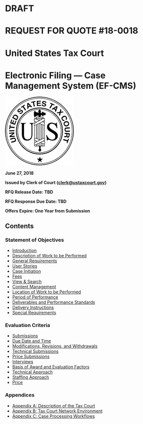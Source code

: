 # DRAFT
# REQUEST FOR QUOTE #18-0018
# United States Tax Court
# Electronic Filing — Case Management System (EF-CMS)


![Seal of the U.S. Tax Court](images/seal.png)

**June 27, 2018**

**Issued by Clerk of Court ([clerk@ustaxcourt.gov](mailto:clerk@ustaxcourt.gov))**

**RFQ Release Date: TBD**

**RFQ Response Due Date: TBD**

**Offers Expire: One Year from Submission**

## Contents

### Statement of Objectives
* [Introduction](02_SOO.md#introduction)
* [Description of Work to be Performed](02_SOO.md#description-of-work-to-be-performed)
* [General Requirements](02_SOO.md#general-requirements)
* [User Stories](02_SOO.md#user-stories)
* [Case Initiation](02_SOO.md#case-initiation)
* [Fees](02_SOO.md#fees)
* [View & Search](02_SOO.md#view--search)
* [Content Management](02_SOO.md#content-management)
* [Location of Work to be Performed](02_SOO.md#location-of-work-to-be-performed)
* [Period of Performance](02_SOO.md#period-of-performance)
* [Deliverables and Performance Standards](02_SOO.md#deliverables-and-performance-standards)
* [Delivery Instructions](02_SOO.md#delivery-instructions)
* [Special Requirements](02_SOO.md#special-requirements)

### Evaluation Criteria
* [Submissions](03_Evaluation_Criteria.md#submissions)
* [Due Date and Time](03_Evaluation_Criteria.md#due-date-and-time)
* [Modifications, Revisions, and Withdrawals](03_Evaluation_Criteria.md#modifications-revisions-and-withdrawals)
* [Technical Submissions](03_Evaluation_Criteria.md#technical-submissions)
* [Price Submissions](03_Evaluation_Criteria.md#price-submissions)
* [Interviews](03_Evaluation_Criteria.md#interviews)
* [Basis of Award and Evaluation Factors](03_Evaluation_Criteria.md#basis-of-award-and-evaluation-factors)
* [Technical Approach](03_Evaluation_Criteria.md#technical-approach)
* [Staffing Approach](03_Evaluation_Criteria.md#staffing-approach)
* [Price](03_Evaluation_Criteria.md#price)

### Appendices
* [Appendix A: Description of the Tax Court](04_Appendix_A.md)
* [Appendix B: Tax Court Network Environment](05_Appendix_B.md)
* [Appendix C: Case Processing Workflows](06_Appendix_C.md)
